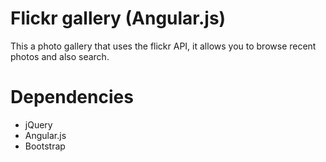 Flickr gallery (Angular.js)
============================

This a photo gallery that uses the flickr API, it allows you to browse recent photos and also search.

Dependencies
============

- jQuery
- Angular.js
- Bootstrap